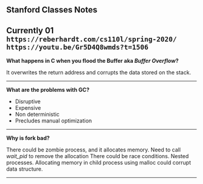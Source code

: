 ## Stanford Classes Notes

Currently 01
`https://reberhardt.com/cs110l/spring-2020/`
`https://youtu.be/Gr5D4Q8wmds?t=1506`
---

**What happens in C when you flood the Buffer aka *Buffer Overflow*?**

It overwrites the return address and corrupts the data stored on the stack.

---

**What are the problems with GC?**

- Disruptive
- Expensive
- Non deterministic
- Precludes manual optimization

---

**Why is fork bad?**

There could be zombie process, and it allocates memory. Need to call *wait_pid* to remove the allocation
There could be race conditions.
Nested processes.
Allocating memory in child process using malloc could corrupt data structure.

---
